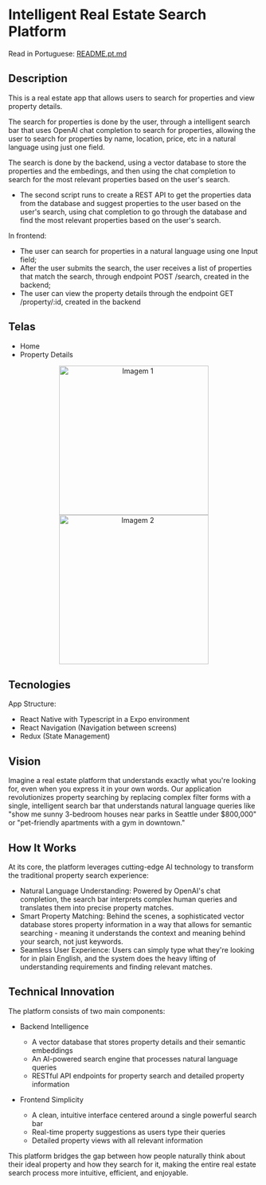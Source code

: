 # Intelligent Real Estate Search Platform

Read in Portuguese: [README.pt.md](README.pt.md)

## Description

This is a real estate app that allows users to search for properties and view property details.

The search for properties is done by the user, through a intelligent search bar that uses OpenAI chat completion to search for properties, allowing the user to search for properties by name, location, price, etc in a natural language using just one field.

The search is done by the backend, using a vector database to store the properties and the embedings, and then using the chat completion to search for the most relevant properties based on the user's search.


- The second script runs to create a REST API to get the properties data from the database and suggest properties to the user based on the user's search, using chat completion to go through the database and find the most relevant properties based on the user's search.

In frontend:
- The user can search for properties in a natural language using one Input field;
- After the user submits the search, the user receives a list of properties that match the search, through endpoint POST /search, created in the backend;
- The user can view the property details through the endpoint GET /property/:id, created in the backend


## Telas

- Home
- Property Details


<p align="center">
  <img src="https://github.com/user-attachments/assets/fba16862-ee6c-4156-9d75-805f7477d477" alt="Imagem 1" width="300">
  <img src="https://github.com/user-attachments/assets/76df33e0-ebc8-4a7d-9c6a-f6833996084d" alt="Imagem 2" width="300">
</p>

## Tecnologies

App Structure:
- React Native with Typescript in a Expo environment
- React Navigation (Navigation between screens)
- Redux (State Management)


## Vision
Imagine a real estate platform that understands exactly what you're looking for, even when you express it in your own words. Our application revolutionizes property searching by replacing complex filter forms with a single, intelligent search bar that understands natural language queries like "show me sunny 3-bedroom houses near parks in Seattle under $800,000" or "pet-friendly apartments with a gym in downtown."


## How It Works
At its core, the platform leverages cutting-edge AI technology to transform the traditional property search experience:

- Natural Language Understanding: Powered by OpenAI's chat completion, the search bar interprets complex human queries and translates them into precise property matches.
- Smart Property Matching: Behind the scenes, a sophisticated vector database stores property information in a way that allows for semantic searching - meaning it understands the context and meaning behind your search, not just keywords.
- Seamless User Experience: Users can simply type what they're looking for in plain English, and the system does the heavy lifting of understanding requirements and finding relevant matches.


## Technical Innovation
The platform consists of two main components:
- Backend Intelligence

  - A vector database that stores property details and their semantic embeddings
  - An AI-powered search engine that processes natural language queries
  - RESTful API endpoints for property search and detailed property information

- Frontend Simplicity
  - A clean, intuitive interface centered around a single powerful search bar
  - Real-time property suggestions as users type their queries
  - Detailed property views with all relevant information

This platform bridges the gap between how people naturally think about their ideal property and how they search for it, making the entire real estate search process more intuitive, efficient, and enjoyable.
